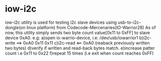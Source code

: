 # iow-i2c
iow-i2c utility is used for testing i2c slave devices using usb-to-i2c-dongle(on linux platform) from Codecode-Mercenaries(IO-Warrior28)
As of now, this utility simply sends two byte count value[0x11 to 0xFF] to slave device 0xA0.
e.g: 
    a)open io-warrio-device, i.e: /dev/usb/iowarrior1
    b)i2c-write ==> 0xA0 0x11 0x11
    c)i2c-read  <== 0xA0 (reaback previously written two bytes)
    d)verify if written and read-back bytes match.
    e)increase patter count i.e 0x11 to 0x22
    f)repeat 15 times (i.e exit when count reaches 0xFF)

